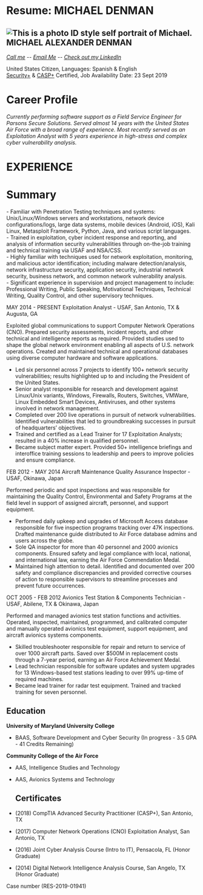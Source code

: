 # Resume: MICHAEL DENMAN

![This is a photo ID style self 
portrait of Michael.](assets\images\self-photo.png) MICHAEL ALEXANDER DENMAN
---

_[Call me](tel:+13252772340) \-\- [Email Me](mailto:denmanmd@gmail.com) \-\- [Check out my LinkedIn](https://www.linkedin.com/in/michael-denman/)_

United States Citizen, Languages: Spanish & English  
[Security+](https://www.youracclaim.com/badges/1c4d9cb9-b9da-4602-b60a-48be5a33ad94) & [CASP+](https://www.youracclaim.com/badges/b698b10a-25f6-4f20-9d5a-5455360fffba) Certified, Job Availability Date: 23 Sept 2019  
  

Career Profile
==============

_Currently performing software support as a Field Service Engineer for Parsons Secure Solutions. Served almost 14 years with the United States Air Force with a broad range of experience. Most recently served as an Exploitation Analyst with 5 years experience in high-stress and complex cyber vulnerability analysis._

EXPERIENCE
==========

Summary
=======

\- Familiar with Penetration Testing techniques and systems: Unix/Linux/Windows servers and workstations, network device configurations/logs, large data systems, mobile devices (Android, iOS), Kali Linux, Metasploit Framework, Python, Java, and various script languages.  
\- Trained in exploitation, cyber incident response and reporting, and analysis of information security vulnerabilities through on-the-job training and technical training via USAF and NSA/CSS.  
\- Highly familiar with techniques used for network exploitation, monitoring, and malicious actor identification; including malware detection/analysis, network infrastructure security, application security, industrial network security, business network, and common network vulnerability analysis.  
\- Significant experience in supervision and project management to include: Professional Writing, Public Speaking, Motivational Techniques, Technical Writing, Quality Control, and other supervisory techniques.

MAY 2014 - PRESENT Exploitation Analyst - USAF, San Antonio, TX & Augusta, GA

Exploited global communications to support Computer Network Operations (CNO). Prepared security assessments, incident reports, and other technical and intelligence reports as required. Provided studies used to shape the global network environment enabling all aspects of U.S. network operations. Created and maintained technical and operational databases using diverse computer hardware and software applications.

*   Led six personnel across 7 projects to identify 100+ network security vulnerabilities; results highlighted up to and including the President of the United States.
*   Senior analyst responsible for research and development against Linux/Unix variants, Windows, Firewalls, Routers, Switches, VMWare, Linux Embedded Smart Devices, Antiviruses, and other systems involved in network management.
*   Completed over 200 live operations in pursuit of network vulnerabilities. Identified vulnerabilities that led to groundbreaking successes in pursuit of headquarters’ objectives.
*   Trained and certified as a Lead Trainer for 17 Exploitation Analysts; resulted in a 40% increase in qualified personnel.
*   Became subject matter expert. Provided 50+ intelligence briefings and interoffice training sessions to leadership and peers to improve policies and ensure compliance.

FEB 2012 - MAY 2014 Aircraft Maintenance Quality Assurance Inspector - USAF, Okinawa, Japan  

Performed periodic and spot inspections and was responsible for maintaining the Quality Control, Environmental and Safety Programs at the field level in support of assigned aircraft, personnel, and support equipment.

*   Performed daily upkeep and upgrades of Microsoft Access database responsible for five inspection programs tracking over 47K inspections. Drafted maintenance guide distributed to Air Force database admins and users across the globe.
*   Sole QA inspector for more than 40 personnel and 2000 avionics components. Ensured safety and legal compliance with local, national, and international law, earning the Air Force Commendation Medal.
*   Maintained high attention to detail. Identified and documented over 200 safety and compliance discrepancies and provided corrective courses of action to responsible supervisors to streamline processes and prevent future occurrences.

OCT 2005 - FEB 2012 Avionics Test Station & Components Technician - USAF, Abilene, TX & Okinawa, Japan  

Performed and managed avionics test station functions and activities. Operated, inspected, maintained, programmed, and calibrated computer and manually operated avionics test equipment, support equipment, and aircraft avionics systems components.

*   Skilled troubleshooter responsible for repair and return to service of over 1000 aircraft parts. Saved over $500M in replacement costs through a 7-year period, earning an Air Force Achievement Medal.
*   Lead technician responsible for software updates and system upgrades for 13 Windows-based test stations leading to over 99% up-time of required machines.
*   Became lead trainer for radar test equipment. Trained and tracked training for seven personnel.

  

Education
---------

**University of Maryland University College**

*   BAAS, Software Development and Cyber Security (In progress - 3.5 GPA - 41 Credits Remaining)

**Community College of the Air Force**

*   AAS, Intelligence Studies and Technology  
    
*   AAS, Avionics Systems and Technology  
    
    Certificates
    ------------
    
*   (2018) CompTIA Advanced Security Practitioner (CASP+), San Antonio, TX
*   (2017) Computer Network Operations (CNO) Exploitation Analyst, San Antonio, TX
*   (2016) Joint Cyber Analysis Course (Intro to IT), Pensacola, FL (Honor Graduate)
*   (2014) Digital Network Intelligence Analysis Course, San Angelo, TX (Honor Graduate)
  
  
  
Case number (RES-2019-01941)